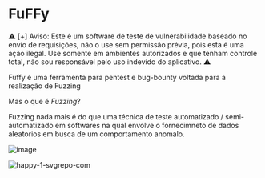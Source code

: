 ﻿# FuFFy
 
:warning: [+] Aviso: Este é um software de teste de vulnerabilidade baseado no envio de requisições, não o use sem permissão prévia, pois esta é uma ação ilegal.
    Use somente em ambientes autorizados e que tenham controle total, não sou responsável pelo uso indevido do aplicativo. :warning:
    
Fuffy é uma ferramenta para pentest e bug-bounty voltada para a realização de Fuzzing

Mas o que é *Fuzzing*?

Fuzzing nada mais é do que uma técnica de teste automatizado / semi-automatizado em softwares na qual envolve o fornecimneto de dados aleatorios em busca de um comportamento anomalo.

![image](https://user-images.githubusercontent.com/86115368/213193705-93165e4f-401a-4458-b0fd-a90be0dd1136.png)

![happy-1-svgrepo-com](https://user-images.githubusercontent.com/86115368/213705178-bae43b86-47b8-4aa3-b133-dce5dbf1326c.svg)
